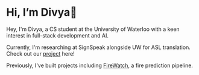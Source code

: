 # Hi, I’m Divya👋

Hey, I'm Divya, a CS student at the University of Waterloo with a keen interest in full-stack development and AI. 

Currently, I'm researching at SignSpeak alongside UW for ASL translation. Check out our [project](https://github.com/adityamakkar000/SignSpeak) here! 

Previously, I've built projects including [FireWatch](https://github.com/FireWatch-ai/fireWatch), a fire prediction pipeline.

